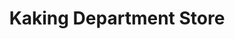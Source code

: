---
title: "Kaking Department Store"
url: /talisay/kaking-department-store/
shop: department store
---
